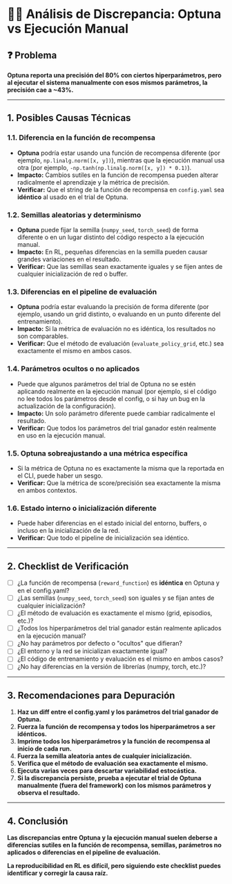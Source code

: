 # 🕵️‍♂️ Análisis de Discrepancia: Optuna vs Ejecución Manual

## ❓ Problema

**Optuna reporta una precisión del 80% con ciertos hiperparámetros, pero al ejecutar el sistema manualmente con esos mismos parámetros, la precisión cae a ~43%.**

---

## 1. Posibles Causas Técnicas

### 1.1. Diferencia en la función de recompensa
- **Optuna** podría estar usando una función de recompensa diferente (por ejemplo, `np.linalg.norm([x, y])`), mientras que la ejecución manual usa otra (por ejemplo, `-np.tanh(np.linalg.norm([x, y]) * 0.1)`).
- **Impacto:** Cambios sutiles en la función de recompensa pueden alterar radicalmente el aprendizaje y la métrica de precisión.
- **Verificar:** Que el string de la función de recompensa en `config.yaml` sea **idéntico** al usado en el trial de Optuna.

### 1.2. Semillas aleatorias y determinismo
- **Optuna** puede fijar la semilla (`numpy_seed`, `torch_seed`) de forma diferente o en un lugar distinto del código respecto a la ejecución manual.
- **Impacto:** En RL, pequeñas diferencias en la semilla pueden causar grandes variaciones en el resultado.
- **Verificar:** Que las semillas sean exactamente iguales y se fijen antes de cualquier inicialización de red o buffer.

### 1.3. Diferencias en el pipeline de evaluación
- **Optuna** podría estar evaluando la precisión de forma diferente (por ejemplo, usando un grid distinto, o evaluando en un punto diferente del entrenamiento).
- **Impacto:** Si la métrica de evaluación no es idéntica, los resultados no son comparables.
- **Verificar:** Que el método de evaluación (`evaluate_policy_grid`, etc.) sea exactamente el mismo en ambos casos.

### 1.4. Parámetros ocultos o no aplicados
- Puede que algunos parámetros del trial de Optuna no se estén aplicando realmente en la ejecución manual (por ejemplo, si el código no lee todos los parámetros desde el config, o si hay un bug en la actualización de la configuración).
- **Impacto:** Un solo parámetro diferente puede cambiar radicalmente el resultado.
- **Verificar:** Que todos los parámetros del trial ganador estén realmente en uso en la ejecución manual.

### 1.5. Optuna sobreajustando a una métrica específica
- Si la métrica de Optuna no es exactamente la misma que la reportada en el CLI, puede haber un sesgo.
- **Verificar:** Que la métrica de score/precisión sea exactamente la misma en ambos contextos.

### 1.6. Estado interno o inicialización diferente
- Puede haber diferencias en el estado inicial del entorno, buffers, o incluso en la inicialización de la red.
- **Verificar:** Que todo el pipeline de inicialización sea idéntico.

---

## 2. Checklist de Verificación

- [ ] ¿La función de recompensa (`reward_function`) es **idéntica** en Optuna y en el config.yaml?
- [ ] ¿Las semillas (`numpy_seed`, `torch_seed`) son iguales y se fijan antes de cualquier inicialización?
- [ ] ¿El método de evaluación es exactamente el mismo (grid, episodios, etc.)?
- [ ] ¿Todos los hiperparámetros del trial ganador están realmente aplicados en la ejecución manual?
- [ ] ¿No hay parámetros por defecto o "ocultos" que difieran?
- [ ] ¿El entorno y la red se inicializan exactamente igual?
- [ ] ¿El código de entrenamiento y evaluación es el mismo en ambos casos?
- [ ] ¿No hay diferencias en la versión de librerías (numpy, torch, etc.)?

---

## 3. Recomendaciones para Depuración

1. **Haz un diff entre el config.yaml y los parámetros del trial ganador de Optuna.**
2. **Fuerza la función de recompensa y todos los hiperparámetros a ser idénticos.**
3. **Imprime todos los hiperparámetros y la función de recompensa al inicio de cada run.**
4. **Fuerza la semilla aleatoria antes de cualquier inicialización.**
5. **Verifica que el método de evaluación sea exactamente el mismo.**
6. **Ejecuta varias veces para descartar variabilidad estocástica.**
7. **Si la discrepancia persiste, prueba a ejecutar el trial de Optuna manualmente (fuera del framework) con los mismos parámetros y observa el resultado.**

---

## 4. Conclusión

**Las discrepancias entre Optuna y la ejecución manual suelen deberse a diferencias sutiles en la función de recompensa, semillas, parámetros no aplicados o diferencias en el pipeline de evaluación.**

**La reproducibilidad en RL es difícil, pero siguiendo este checklist puedes identificar y corregir la causa raíz.**